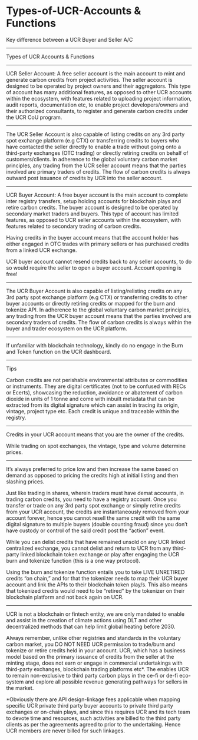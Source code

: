 # Types-of-UCR-Accounts & Functions
Key difference between a UCR Buyer and Seller A/C
__________________
Types of UCR Accounts & Functions
______________
UCR Seller Account: A free seller account is the main account to mint and generate carbon credits from project activities. The seller account is designed to be operated by project owners and their aggregators. This type of account has many additional features, as opposed to other UCR accounts within the ecosystem, with features related to uploading project information, audit reports, documentation etc, to enable project developers/owners and their authorized consultants, to register and generate carbon credits under the UCR CoU program.
______________________
The UCR Seller Account is also capable of listing credits on any 3rd party spot exchange platform (e.g CTX) or transferring credits to buyers who have contacted the seller directly to enable a trade without going onto a third-party exchanges (OTC trading) or directly retiring credits on behalf of customers/clients. In adherence to the global voluntary carbon market principles, any trading from the UCR seller account means that the parties involved are primary traders of credits. The flow of carbon credits is always outward post issuance of credits by UCR into the seller account.

____________________
UCR Buyer Account: A free buyer account is the main account to complete inter registry transfers, setup holding accounts for blockchain plays and retire carbon credits. The buyer account is designed to be operated by secondary market traders and buyers. This type of account has limited features, as opposed to UCR seller accounts within the ecosystem, with features related to secondary trading of carbon credits.

Having credits in the buyer account means that the account holder has either engaged in OTC trades with primary sellers or has purchased credits from a linked UCR exchange.

UCR buyer account cannot resend credits back to any seller accounts, to do so would require the seller to open a buyer account. Account opening is free!

_________________

The UCR Buyer Account is also capable of listing/relisting credits on any 3rd party spot exchange platform (e.g CTX) or transferring credits to other buyer accounts or directly retiring credits or mapped for the burn and tokenize API. In adherence to the global voluntary carbon market principles, any trading from the UCR buyer account means that the parties involved are secondary traders of credits. The flow of carbon credits is always within the buyer and trader ecosystem on the UCR platform.
___________________
If unfamiliar with blockchain technology, kindly do no engage in the Burn and Token function on the UCR dashboard.
______________
Tips

Carbon credits are not perishable environmental attributes or commodities or instruments. They are digital certificates (not to be confused with RECs or Ecerts), showcasing the reduction, avoidance or abatement of carbon dioxide in units of 1 tonne and come with inbuilt metadata that can be extracted from its digital signature which can assist in tracing its origin, vintage, project type etc. Each credit is unique and traceable within the registry.
________________
Credits in your UCR account means that you are the owner of the credits.

While trading on spot exchanges, the vintage, type and volume determine prices.
________________
It’s always preferred to price low and then increase the same based on demand as opposed to pricing the credits high at initial listing and then slashing prices.

Just like trading in shares, wherein traders must have demat accounts, in trading carbon credits, you need to have a registry account. Once you transfer or trade on any 3rd party spot exchange or simply retire credits from your UCR account, the credits are instantaneously removed from your account forever, hence you cannot resell the same credit with the same digital signature to multiple buyers (double counting fraud) since you don’t have custody or control of the said credit post the “action” event.

While you can delist credits that have remained unsold on any UCR linked centralized exchange, you cannot delist and return to UCR from any third-party linked blockchain token exchange or play after engaging the UCR burn and tokenize function (this is a one way protocol).

Using the burn and tokenize function entails you to take LIVE UNRETIRED credits “on chain,” and for that the tokenizer needs to map their UCR buyer account and link the APIs to their blockchain token play/s. This also means that tokenized credits would need to be “retired” by the tokenizer on their blockchain platform and not back again on UCR.
_______________
UCR is not a blockchain or fintech entity, we are only mandated to enable and assist in the creation of climate actions using DLT and other decentralized methods that can help limit global heating before 2030.

Always remember, unlike other registries and standards in the voluntary carbon market, you DO NOT NEED UCR permission to trade/burn and tokenize or retire credits held in your account. UCR, which has a business model based on the primary issuance of credits from the seller at the minting stage, does not earn or engage in commercial undertakings with third-party exchanges, blockchain trading platforms etc*. The enables UCR to remain non-exclusive to third party carbon plays in the ce-fi or de-fi eco-system and explore all possible revenue generating pathways for sellers in the market.

*Obviously there are API design-linkage fees applicable when mapping specific UCR private third party buyer accounts to private third party exchanges or on-chain plays, and since this requires UCR and its tech team to devote time and resources, such activities are billed to the third party clients as per the agreements agreed to prior to the undertaking. Hence UCR members are never billed for such linkages.
